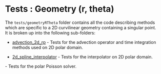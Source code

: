 # Tests : Geometry (r, theta)

The `tests/geometryRTheta` folder contains all the code describing methods which are specific to a 2D curvilinear geometry containing a singular point. It is broken up into the following sub-folders:

- [advection_2d_rp](./advection_2d_rp/README.md) - Tests for the advection operator and time integration methods used on 2D polar domain. 

- [2d_spline_interpolator](./2d_spline_interpolator/README.md) - Tests for the interpolator on 2D polar domain. 

<!-- - [polar_poisson](./polar_poisson/README.md) --> - Tests for the polar Poisson solver.


